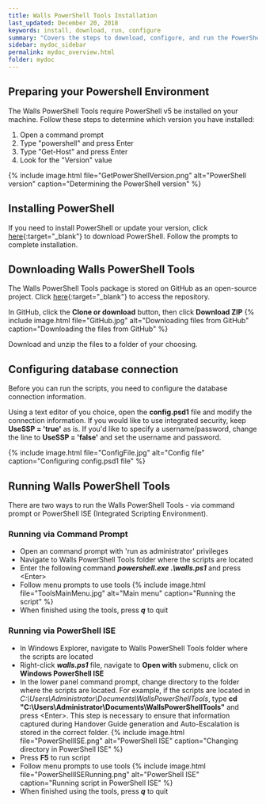 ```yaml
---
title: Walls PowerShell Tools Installation
last_updated: December 20, 2018
keywords: install, download, run, configure
summary: "Covers the steps to download, configure, and run the PowerShell tools"
sidebar: mydoc_sidebar
permalink: mydoc_overview.html
folder: mydoc
---
```


## Preparing your Powershell Environment

The Walls PowerShell Tools require PowerShell v5 be installed on your machine. Follow these steps to determine which version you have installed:
1. Open a command prompt
2. Type "powershell" and press Enter
3. Type "Get-Host" and press Enter
4. Look for the "Version" value

{% include image.html file="GetPowerShellVersion.png" alt="PowerShell version" caption="Determining the PowerShell version" %}

## Installing PowerShell

If you need to install PowerShell or update your version, click 
[here](https://www.microsoft.com/en-us/download/details.aspx?id=54616){:target="_blank"} to download PowerShell. Follow the prompts to complete installation.

## Downloading Walls PowerShell Tools

The Walls PowerShell Tools package is stored on GitHub as an open-source project. Click [here](https://github.com/InflectionIT/Walls-Powershell-Tools){:target="_blank"} to access the repository.

In GitHub, click the **Clone or download** button, then click **Download ZIP**
{% include image.html file="GitHub.jpg" alt="Downloading files from GitHub" caption="Downloading the files from GitHub" %}

Download and unzip the files to a folder of your choosing.

## Configuring database connection

Before you can run the scripts, you need to configure the database connection information.

Using a text editor of you choice, open the **config.psd1** file and modify the connection information. If you would like to use integrated security, keep **UseSSP = 'true'** as is. If you'd like to specify a username/password, change the line to **UseSSP = 'false'** and set the username and password.  

{% include image.html file="ConfigFile.jpg" alt="Config file" caption="Configuring config.psd1 file" %}

## Running Walls PowerShell Tools

There are two ways to run the Walls PowerShell Tools - via command prompt or PowerShell ISE (Integrated Scripting Environment). 

### Running via Command Prompt
* Open an command prompt with 'run as administrator' privileges 
* Navigate to Walls PowerShell Tools folder where the scripts are located
* Enter the following command ***powershell.exe .\walls.ps1*** and press \<Enter>
* Follow menu prompts to use tools
{% include image.html file="ToolsMainMenu.jpg" alt="Main menu" caption="Running the script" %}
* When finished using the tools, press ***q*** to quit

### Running via PowerShell ISE
* In Windows Explorer, navigate to Walls PowerShell Tools folder where the scripts are located
* Right-click ***walls.ps1*** file, navigate to **Open with** submenu, click on **Windows PowerShell ISE**
* In the lower panel command prompt, change directory to the folder where the scripts are located. For example, if the scripts are located in *C:\Users\Administrator\Documents\WallsPowerShellTools*, type **cd "C:\Users\Administrator\Documents\WallsPowerShellTools"** and press \<Enter>. This step is necessary to ensure that information captured during Handover Guide generation and Auto-Escalation is stored in the correct folder.
{% include image.html file="PowerShellISE.png" alt="PowerShell ISE" caption="Changing directory in PowerShell ISE" %}
* Press **F5** to run script
* Follow menu prompts to use tools
{% include image.html file="PowerShellISERunning.png" alt="PowerShell ISE" caption="Running script in PowerShell ISE" %}
* When finished using the tools, press ***q*** to quit